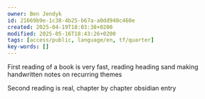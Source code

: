 ```yaml
---
owner: Ben Jendyk
id: 21669b9e-1c38-4b25-b67a-a0dd940c460e
created: 2025-04-19T18:03:38+0200
modified: 2025-05-16T18:43:26+0200
tags: [access/public, language/en, tf/quarter]
key-words: []
---
```


First reading of a book is very fast, reading heading sand making handwritten notes on recurring themes

Second reading is real, chapter by chapter obsidian entry 